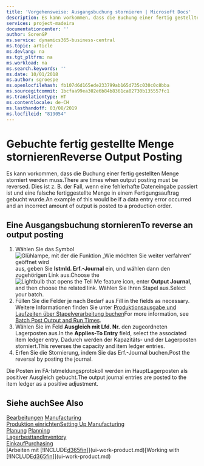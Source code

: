 ```yaml
---
title: 'Vorgehensweise: Ausgangsbuchung stornieren | Microsoft Docs'
description: Es kann vorkommen, dass die Buchung einer fertig gestellten Menge storniert werden muss. Dies ist z. B. der Fall, wenn eine fehlerhafte Dateneingabe passiert ist und eine falsche fertiggestellte Menge in einem Fertigungsauftrag gebucht wurde.
services: project-madeira
documentationcenter: ''
author: SorenGP
ms.service: dynamics365-business-central
ms.topic: article
ms.devlang: na
ms.tgt_pltfrm: na
ms.workload: na
ms.search.keywords: ''
ms.date: 10/01/2018
ms.author: sgroespe
ms.openlocfilehash: fb107d6d165ede233799ab165d735c030c0c8bba
ms.sourcegitcommit: 1bcfaa99ea302e6b84b8361ca02730b135557fc1
ms.translationtype: HT
ms.contentlocale: de-CH
ms.lasthandoff: 03/08/2019
ms.locfileid: "819054"
---
```

# <a name="reverse-output-posting"></a><span data-ttu-id="3ccc8-104">Gebuchte fertig gestellte Menge stornieren</span><span class="sxs-lookup"><span data-stu-id="3ccc8-104">Reverse Output Posting</span></span>
<span data-ttu-id="3ccc8-105">Es kann vorkommen, dass die Buchung einer fertig gestellten Menge storniert werden muss.</span><span class="sxs-lookup"><span data-stu-id="3ccc8-105">There are times when output posting must be reversed.</span></span> <span data-ttu-id="3ccc8-106">Dies ist z. B. der Fall, wenn eine fehlerhafte Dateneingabe passiert ist und eine falsche fertiggestellte Menge in einem Fertigungsauftrag gebucht wurde.</span><span class="sxs-lookup"><span data-stu-id="3ccc8-106">An example of this would be if a data entry error occurred and an incorrect amount of output is posted to a production order.</span></span>  

## <a name="to-reverse-an-output-posting"></a><span data-ttu-id="3ccc8-107">Eine Ausgangsbuchung stornieren</span><span class="sxs-lookup"><span data-stu-id="3ccc8-107">To reverse an output posting</span></span>  
1.  <span data-ttu-id="3ccc8-108">Wählen Sie das Symbol ![Glühlampe, mit der die Funktion „Wie möchten Sie weiter verfahren“ geöffnet wird](media/ui-search/search_small.png "Wie möchten Sie weiter verfahren?") aus, geben Sie **Istmld. Erf.-Journal** ein, und wählen dann den zugehörigen Link aus.</span><span class="sxs-lookup"><span data-stu-id="3ccc8-108">Choose the ![Lightbulb that opens the Tell Me feature](media/ui-search/search_small.png "Tell me what you want to do") icon, enter **Output Journal**, and then choose the related link.</span></span> <span data-ttu-id="3ccc8-109">Wählen Sie Ihren Stapel aus.</span><span class="sxs-lookup"><span data-stu-id="3ccc8-109">Select your batch.</span></span>  
2. <span data-ttu-id="3ccc8-110">Füllen Sie die Felder je nach Bedarf aus.</span><span class="sxs-lookup"><span data-stu-id="3ccc8-110">Fill in the fields as necessary.</span></span> <span data-ttu-id="3ccc8-111">Weitere Informationen finden Sie unter [Produktionsausgabe und Laufzeiten über Stapelverarbeitung buchen](production-how-to-post-output-quantity.md)</span><span class="sxs-lookup"><span data-stu-id="3ccc8-111">For more information, see [Batch Post Output and Run Times](production-how-to-post-output-quantity.md).</span></span>
3.  <span data-ttu-id="3ccc8-112">Wählen Sie im Feld **Ausgleich mit Lfd. Nr.** den zugeordneten Lagerposten aus.</span><span class="sxs-lookup"><span data-stu-id="3ccc8-112">In the **Applies-To Entry** field, select the associated item ledger entry.</span></span> <span data-ttu-id="3ccc8-113">Dadurch werden der Kapazitäts- und der Lagerposten storniert.</span><span class="sxs-lookup"><span data-stu-id="3ccc8-113">This reverses the capacity and item ledger entries.</span></span>  
4. <span data-ttu-id="3ccc8-114">Erfen Sie die Stornierung, indem Sie das Erf.-Journal buchen.</span><span class="sxs-lookup"><span data-stu-id="3ccc8-114">Post the reversal by posting the journal.</span></span>  

<span data-ttu-id="3ccc8-115">Die Posten im FA-Istmeldungsprotokoll werden im HauptLagerposten als positiver Ausgleich gebucht.</span><span class="sxs-lookup"><span data-stu-id="3ccc8-115">The output journal entries are posted to the item ledger as a positive adjustment.</span></span>  

## <a name="see-also"></a><span data-ttu-id="3ccc8-116">Siehe auch</span><span class="sxs-lookup"><span data-stu-id="3ccc8-116">See Also</span></span>  
 <span data-ttu-id="3ccc8-117">[Bearbeitungen](production-manage-manufacturing.md)  </span><span class="sxs-lookup"><span data-stu-id="3ccc8-117">[Manufacturing](production-manage-manufacturing.md)  </span></span>  
 [<span data-ttu-id="3ccc8-118">Produktion einrichten</span><span class="sxs-lookup"><span data-stu-id="3ccc8-118">Setting Up Manufacturing</span></span>](production-configure-production-processes.md)  
 <span data-ttu-id="3ccc8-119">[Planung](production-planning.md)    </span><span class="sxs-lookup"><span data-stu-id="3ccc8-119">[Planning](production-planning.md)    </span></span>  
 [<span data-ttu-id="3ccc8-120">Lagerbesttand</span><span class="sxs-lookup"><span data-stu-id="3ccc8-120">Inventory</span></span>](inventory-manage-inventory.md)  
 [<span data-ttu-id="3ccc8-121">Einkauf</span><span class="sxs-lookup"><span data-stu-id="3ccc8-121">Purchasing</span></span>](purchasing-manage-purchasing.md)  
 <span data-ttu-id="3ccc8-122">[Arbeiten mit [!INCLUDE[d365fin](includes/d365fin_md.md)]](ui-work-product.md)</span><span class="sxs-lookup"><span data-stu-id="3ccc8-122">[Working with [!INCLUDE[d365fin](includes/d365fin_md.md)]](ui-work-product.md)</span></span>  

